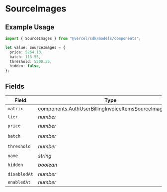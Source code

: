 # SourceImages

## Example Usage

```typescript
import { SourceImages } from "@vercel/sdk/models/components";

let value: SourceImages = {
  price: 5264.13,
  batch: 113.55,
  threshold: 5500.55,
  hidden: false,
};
```

## Fields

| Field                                                                                                                                | Type                                                                                                                                 | Required                                                                                                                             | Description                                                                                                                          |
| ------------------------------------------------------------------------------------------------------------------------------------ | ------------------------------------------------------------------------------------------------------------------------------------ | ------------------------------------------------------------------------------------------------------------------------------------ | ------------------------------------------------------------------------------------------------------------------------------------ |
| `matrix`                                                                                                                             | [components.AuthUserBillingInvoiceItemsSourceImagesMatrix](../../models/components/authuserbillinginvoiceitemssourceimagesmatrix.md) | :heavy_minus_sign:                                                                                                                   | N/A                                                                                                                                  |
| `tier`                                                                                                                               | *number*                                                                                                                             | :heavy_minus_sign:                                                                                                                   | N/A                                                                                                                                  |
| `price`                                                                                                                              | *number*                                                                                                                             | :heavy_check_mark:                                                                                                                   | N/A                                                                                                                                  |
| `batch`                                                                                                                              | *number*                                                                                                                             | :heavy_check_mark:                                                                                                                   | N/A                                                                                                                                  |
| `threshold`                                                                                                                          | *number*                                                                                                                             | :heavy_check_mark:                                                                                                                   | N/A                                                                                                                                  |
| `name`                                                                                                                               | *string*                                                                                                                             | :heavy_minus_sign:                                                                                                                   | N/A                                                                                                                                  |
| `hidden`                                                                                                                             | *boolean*                                                                                                                            | :heavy_check_mark:                                                                                                                   | N/A                                                                                                                                  |
| `disabledAt`                                                                                                                         | *number*                                                                                                                             | :heavy_minus_sign:                                                                                                                   | N/A                                                                                                                                  |
| `enabledAt`                                                                                                                          | *number*                                                                                                                             | :heavy_minus_sign:                                                                                                                   | N/A                                                                                                                                  |